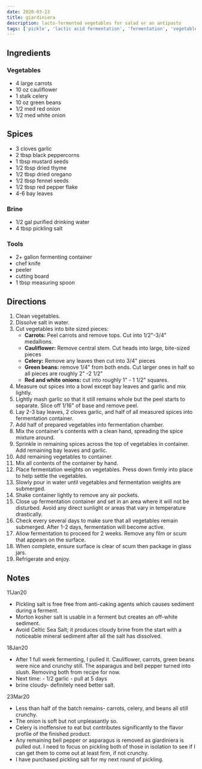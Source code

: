 ```yaml
---
date: 2020-03-23
title: giardiniera
description: lacto-fermented vegetables for salad or an antipasto
tags: ['pickle', 'lactic acid fermentation', 'fermentation', 'vegetables']
---
```


## Ingredients

### Vegetables

- 4 large carrots
- 10 oz cauliflower
- 1 stalk celery
- 10 oz green beans
- 1/2 med red onion
- 1/2 med white onion

## Spices

- 3 cloves garlic
- 2 tbsp black peppercorns
- 1 tbsp mustard seeds
- 1/2 tbsp dried thyme
- 1/2 tbsp dried oregano
- 1/2 tbsp fennel seeds
- 1/2 tbsp red pepper flake
- 4-6 bay leaves

### Brine

- 1/2 gal purified drinking water
- 4 tbsp pickling salt

### Tools

- 2+ gallon fermenting container
- chef knife
- peeler
- cutting board
- 1 tbsp measuring spoon

## Directions

1. Clean vegetables.
2. Dissolve salt in water.
3. Cut vegetables into bite sized pieces:
   - **Carrots:** Peel carrots and remove tops. Cut into 1/2"-3/4" medallions.
   - **Cauliflower:** Remove central stem. Cut heads into large, bite-sized pieces
   - **Celery:** Remove any leaves then cut into 3/4" pieces
   - **Green beans:** remove 1/4" from both ends. Cut larger ones in half so all pieces are roughly 2" -2 1/2"
   - **Red and white onions:** cut into roughly 1" - 1 1/2" squares.
4. Measure out spices into a bowl except bay leaves and garlic and mix lightly.
5. Lightly mash garlic so that it still remains whole but the peel starts to separate. Slice off 1/16" of base and remove peel.
6. Lay 2-3 bay leaves, 2 cloves garlic, and half of all measured spices into fermentation container.
7. Add half of prepared vegetables into fermentation chamber.
8. Mix the container's contents with a clean hand, spreading the spice mixture around.
9. Sprinkle in remaining spices across the top of vegetables in container. Add remaining bay leaves and garlic.
10. Add remaining vegetables to container.
11. Mix all contents of the container by hand.
12. Place fermentation weights on vegetables. Press down firmly into place to help settle the vegetables.
13. Slowly pour in water until vegetables and fermentation weights are submerged.
14. Shake container lightly to remove any air pockets.
15. Close up fermentation container and set in an area where it will not be disturbed. Avoid any direct sunlight or areas that vary in temperature drastically.
16. Check every several days to make sure that all vegetables remain submerged. After 1-2 days, fermentation will become active.
17. Allow fermentation to proceed for 2 weeks. Remove any film or scum that appears on the surface.
18. When complete, ensure surface is clear of scum then package in glass jars.
19. Refrigerate and enjoy.

## Notes

11Jan20

- Pickling salt is free free from anti-caking agents which causes sediment during a ferment.
- Morton kosher salt is usable in a ferment but creates an off-white sediment.
- Avoid Celtic Sea Salt; it produces cloudy brine from the start with a noticeable mineral sediment after all the salt has dissolved.

18Jan20

- After 1 full week fermenting, I pulled it. Cauliflower, carrots, green beans were nice and crunchy still. The asparagus and bell pepper turned into slush. Removing both from recipe for now.
- Next time: - 1/2 garlic - pull at 5 days
- brine cloudy- definitely need better salt.

23Mar20

- Less than half of the batch remains- carrots, celery, and beans all still crunchy.
- The onion is soft but not unpleasantly so.
- Celery is inoffensive to eat but contributes significantly to the flavor profile of the finished product.
- Any remaining bell pepper or asparagus is removed as giardiniera is pulled out. I need to focus on pickling both of those in isolation to see if I can get them to come out at least firm, if not crunchy.
- I have purchased pickling salt for my next round of pickling.
